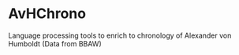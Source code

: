 # AvHChrono
Language processing tools to enrich to chronology of Alexander von Humboldt (Data from BBAW) 
